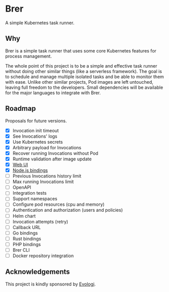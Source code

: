 # Brer

A simple Kubernetes task runner.

## Why

Brer is a simple task runner that uses some core Kubernetes features for process management.

The whole point of this project is to be a simple and effective task runner without doing other similar things (like a serverless framework). The goal is to schedule and manage multiple isolated tasks and be able to monitor them with ease. Unlike other similar projects, Pod images are left untouched, leaving full freedom to the developers. Small dependencies will be available for the major languages to integrate with Brer.

## Roadmap

Proposals for future versions.

- [x] Invocation init timeout
- [x] See Invocations' logs
- [x] Use Kubernetes secrets
- [x] Arbitrary payload for Invocations
- [x] Recover running Invocations without Pod
- [x] Runtime validation after image update
- [x] [Web UI](https://github.com/brer/brer-web)
- [x] [Node.js bindings](https://github.com/brer/brer-nodejs)
- [ ] Previous Invocations history limit
- [ ] Max running Invocations limit
- [ ] OpenAPI
- [ ] Integration tests
- [ ] Support namespaces
- [ ] Configure pod resources (cpu and memory)
- [ ] Authentication and authorization (users and policies)
- [ ] Helm chart
- [ ] Invocation attempts (retry)
- [ ] Callback URL
- [ ] Go bindings
- [ ] Rust bindings
- [ ] PHP bindings
- [ ] Brer CLI
- [ ] Docker repository integration

## Acknowledgements

This project is kindly sponsored by [Evologi](https://evologi.it/).

